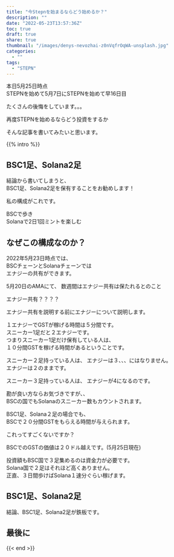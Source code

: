 ```yaml
---
title: "今Stepnを始まるならどう始めるか？"
description: ""
date: "2022-05-23T13:57:36Z"
toc: true
draft: true
share: true
thumbnail: "/images/denys-nevozhai-z0nVqfrOqWA-unsplash.jpg"
categories:
  - ""
tags:
  - "STEPN"
---
```


本日5月25日時点  
STEPNを始めて5月7日にSTEPNを始めて早16日目  

たくさんの後悔をしています。。。  

再度STEPNを始めるならどう投資をするか  
  
そんな記事を書いてみたいと思います。 

<!--more-->

{{% intro %}}

## BSC1足、Solana2足

結論から書いてしまうと、  
BSC1足、Solana2足を保有することをお勧めします！  

私の構成がこれです。  

BSCで歩き  
Solanaで2日1回ミントを楽しむ  

## なぜこの構成なのか？

2022年5月23日時点では、  
BSCチェーンとSolanaチェーンでは  
エナジーの共有ができます。  
  
5月20日のAMAにて、
数週間はエナジー共有は保たれるとのこと  

エナジー共有？？？？  

エナジー共有を説明する前にエナジーについて説明します。  

１エナジーでGSTが稼げる時間は５分間です。  
スニーカー1足だと２エナジーです。  
つまりスニーカー1足だけ保有している人は、  
１０分間GSTを稼げる時間があるということです。  

スニーカー２足持っている人は、
エナジーは３、、、にはなりません。  
エナジーは２のままです。  

スニーカー３足持っている人は、
エナジーが4になるのです。  

勘が良い方ならお気づきですが、、  
BSCの国でもSolanaのスニーカー数もカウントされます。  

BSC1足、Solana２足の場合でも、  
BSCで２０分間GSTをもらえる時間が与えられます。  

これってすごくないですか？   

BSCでのGSTの価値は２０ドル越えです。(5月25日現在)  

投資額もBSC国で３足集めるのは資金力が必要です。  
Solana国で２足はそれほど高くありません。  
正直、３日間歩けばSolana１速分ぐらい稼げます。  

## BSC1足、Solana2足

結論、BSC1足、Solana2足が鉄板です。

## 最後に

{{< end >}}






